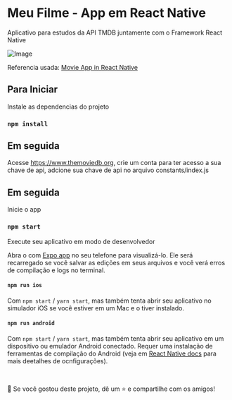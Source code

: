 # Meu Filme - App em React Native

<p align="left">
  <p>
    Aplicativo para estudos da API TMDB juntamente com o Framework React Native
  </p>
</p>

![Image](https://cdn.dribbble.com/userupload/7496200/file/original-7e033af74b861badff3e2d8c31594f83.png?compress=1&resize=1024x768)

  
  <p align="left">
    <p>
      Referencia usada:  <a href="https://github.com/syednomishah/Movie-App-React-Native" target="_blank">Movie App in React Native</a>
    </p>
    
  </p>
  

## Para Iniciar

Instale as dependencias do projeto

### `npm install`

## Em seguida

Acesse https://www.themoviedb.org, crie um conta para ter acesso a sua chave de api, adcione sua chave de api no arquivo constants/index.js

## Em seguida

Inicie o app

### `npm start`

Execute seu aplicativo em modo de desenvolvedor

Abra o com [Expo app](https://expo.io) no seu telefone para visualizá-lo. Ele será recarregado se você salvar as edições em seus arquivos e você verá erros de compilação e logs no terminal.

#### `npm run ios`

Com `npm start` / `yarn start`, mas também tenta abrir seu aplicativo no simulador iOS se você estiver em um Mac e o tiver instalado.

#### `npm run android`

Com  `npm start` / `yarn start`, mas também tenta abrir seu aplicativo em um dispositivo ou emulador Android conectado. Requer uma instalação de ferramentas de compilação do Android (veja em [React Native docs](https://facebook.github.io/react-native/docs/getting-started.html) para mais deetalhes de ocnfigurações).

<br />

💙 Se você gostou deste projeto, dê um ⭐ e compartilhe com os amigos!
